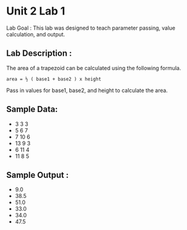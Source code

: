 # Unit 2 Lab 1
Lab Goal :   This lab was designed to teach parameter passing, value calculation, and output.

## Lab Description :   

The area of a trapezoid can be calculated using the following formula.  
```
area = ½ ( base1 + base2 ) x height 
```
Pass in values for base1, base2, and height to calculate the area.

## Sample Data: 
* 3 3 3
* 5 6 7
* 7 10 6
* 13 9 3
* 6 11 4
* 11 8 5

## Sample Output : 
* 9.0
* 38.5
* 51.0
* 33.0
* 34.0
* 47.5
